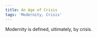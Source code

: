 ```yaml
---
title: An Age of Crisis
tags: 'Modernity, Crisis'
---
```

Modernity is defined, ultimately, by crisis.
